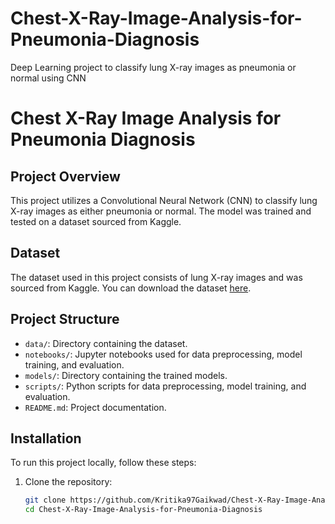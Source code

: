 # Chest-X-Ray-Image-Analysis-for-Pneumonia-Diagnosis
Deep Learning project to classify lung X-ray images as pneumonia or normal using CNN

# Chest X-Ray Image Analysis for Pneumonia Diagnosis

## Project Overview
This project utilizes a Convolutional Neural Network (CNN) to classify lung X-ray images as either pneumonia or normal. The model was trained and tested on a dataset sourced from Kaggle.

## Dataset
The dataset used in this project consists of lung X-ray images and was sourced from Kaggle. You can download the dataset [here](https://www.kaggle.com/datasets/paultimothymooney/chest-xray-pneumonia).

## Project Structure
- `data/`: Directory containing the dataset.
- `notebooks/`: Jupyter notebooks used for data preprocessing, model training, and evaluation.
- `models/`: Directory containing the trained models.
- `scripts/`: Python scripts for data preprocessing, model training, and evaluation.
- `README.md`: Project documentation.

## Installation
To run this project locally, follow these steps:

1. Clone the repository:
   ```bash
   git clone https://github.com/Kritika97Gaikwad/Chest-X-Ray-Image-Analysis-for-Pneumonia-Diagnosis.git
   cd Chest-X-Ray-Image-Analysis-for-Pneumonia-Diagnosis
